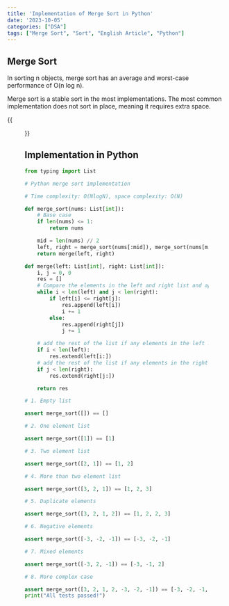 ```yaml
---
title: 'Implementation of Merge Sort in Python'
date: '2023-10-05'
categories: ["DSA"]
tags: ["Merge Sort", "Sort", "English Article", "Python"]
---
```


## Merge Sort

In sorting n objects, merge sort has an average and worst-case performance of O(n log n).

Merge sort is a stable sort in the most implementations.
The most common implementation does not sort in place, meaning it requires extra space.


{{<figure src="./merge_sort_algorithm.png" alt="Merge sort diagram" width="75%">}}


## Implementation in Python

```python
from typing import List

# Python merge sort implementation

# Time complexity: O(NlogN), space complexity: O(N)

def merge_sort(nums: List[int]):
    # Base case
    if len(nums) <= 1:
        return nums

    mid = len(nums) // 2
    left, right = merge_sort(nums[:mid]), merge_sort(nums[mid:])
    return merge(left, right)

def merge(left: List[int], right: List[int]):
    i, j = 0, 0
    res = []
    # Compare the elements in the left and right list and append the smaller one to the result list
    while i < len(left) and j < len(right):
        if left[i] <= right[j]:
            res.append(left[i])
            i += 1
        else:
            res.append(right[j])
            j += 1

    # add the rest of the list if any elements in the left remains
    if i < len(left):
        res.extend(left[i:])
    # add the rest of the list if any elements in the right remains
    if j < len(right):
        res.extend(right[j:])

    return res

# 1. Empty list

assert merge_sort([]) == []

# 2. One element list

assert merge_sort([1]) == [1]

# 3. Two element list

assert merge_sort([2, 1]) == [1, 2]

# 4. More than two element list

assert merge_sort([3, 2, 1]) == [1, 2, 3]

# 5. Duplicate elements

assert merge_sort([3, 2, 1, 2]) == [1, 2, 2, 3]

# 6. Negative elements

assert merge_sort([-3, -2, -1]) == [-3, -2, -1]

# 7. Mixed elements

assert merge_sort([-3, 2, -1]) == [-3, -1, 2]

# 8. More complex case

assert merge_sort([3, 2, 1, 2, -3, -2, -1]) == [-3, -2, -1, 1, 2, 2, 3]
print("All tests passed!")
```
